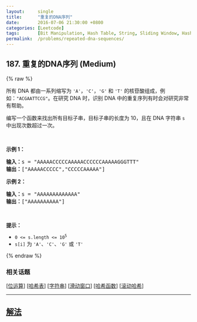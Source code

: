 ```yaml
---
layout:     single
title:      "重复的DNA序列"
date:       2016-07-06 21:30:00 +0800
categories: [Leetcode]
tags:       [Bit Manipulation, Hash Table, String, Sliding Window, Hash Function, Rolling Hash]
permalink:  /problems/repeated-dna-sequences/
---
```


## 187. 重复的DNA序列 (Medium)

{% raw %}

<p>所有 DNA 都由一系列缩写为 <code>'A'</code>，<code>'C'</code>，<code>'G'</code> 和 <code>'T'</code> 的核苷酸组成，例如：<code>"ACGAATTCCG"</code>。在研究 DNA 时，识别 DNA 中的重复序列有时会对研究非常有帮助。</p>

<p>编写一个函数来找出所有目标子串，目标子串的长度为 10，且在 DNA 字符串 <code>s</code> 中出现次数超过一次。</p>

<p> </p>

<p><strong>示例 1：</strong></p>

<pre>
<strong>输入：</strong>s = "AAAAACCCCCAAAAACCCCCCAAAAAGGGTTT"
<strong>输出：</strong>["AAAAACCCCC","CCCCCAAAAA"]
</pre>

<p><strong>示例 2：</strong></p>

<pre>
<strong>输入：</strong>s = "AAAAAAAAAAAAA"
<strong>输出：</strong>["AAAAAAAAAA"]
</pre>

<p> </p>

<p><strong>提示：</strong></p>

<ul>
	<li><code>0 <= s.length <= 10<sup>5</sup></code></li>
	<li><code>s[i]</code> 为 <code>'A'</code>、<code>'C'</code>、<code>'G'</code> 或 <code>'T'</code></li>
</ul>

{% endraw %}

### 相关话题
  [[位运算](https://github.com/openset/leetcode/tree/master/tag/bit-manipulation/README.md)]
  [[哈希表](https://github.com/openset/leetcode/tree/master/tag/hash-table/README.md)]
  [[字符串](https://github.com/openset/leetcode/tree/master/tag/string/README.md)]
  [[滑动窗口](https://github.com/openset/leetcode/tree/master/tag/sliding-window/README.md)]
  [[哈希函数](https://github.com/openset/leetcode/tree/master/tag/hash-function/README.md)]
  [[滚动哈希](https://github.com/openset/leetcode/tree/master/tag/rolling-hash/README.md)]

---

## [解法](https://github.com/openset/leetcode/tree/master/problems/repeated-dna-sequences)
